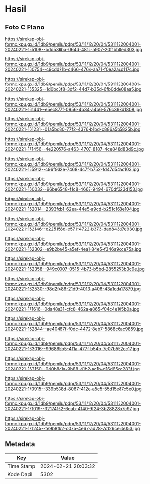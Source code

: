 # Hasil

## Foto C Plano

https://sirekap-obj-formc.kpu.go.id/1db9/pemilu/pdpr/53/11/12/20/04/5311122004001-20240221-155108--bdd536ba-064d-481c-a907-20f1bb0ed303.jpg

https://sirekap-obj-formc.kpu.go.id/1db9/pemilu/pdpr/53/11/12/20/04/5311122004001-20240221-160754--c9cdd21b-c466-4764-aa71-f0ea2acd117c.jpg

https://sirekap-obj-formc.kpu.go.id/1db9/pemilu/pdpr/53/11/12/20/04/5311122004001-20240221-155325--1d0bc3f8-3df2-44d7-b35d-6fb0dde08aa5.jpg

https://sirekap-obj-formc.kpu.go.id/1db9/pemilu/pdpr/53/11/12/20/04/5311122004001-20240221-161441--e5ec877f-0956-4b34-a4b6-576c393d1808.jpg

https://sirekap-obj-formc.kpu.go.id/1db9/pemilu/pdpr/53/11/12/20/04/5311122004001-20240221-161231--01a5bd30-77f2-4376-b1bd-c886a5b5825b.jpg

https://sirekap-obj-formc.kpu.go.id/1db9/pemilu/pdpr/53/11/12/20/04/5311122004001-20240221-171456--4e220576-a463-4707-8187-4ce848d83d9c.jpg

https://sirekap-obj-formc.kpu.go.id/1db9/pemilu/pdpr/53/11/12/20/04/5311122004001-20240221-155912--c96f932e-7468-4c7f-b752-fd47d54ac103.jpg

https://sirekap-obj-formc.kpu.go.id/1db9/pemilu/pdpr/53/11/12/20/04/5311122004001-20240221-160032--96be6548-f1c8-4667-9494-670df323d153.jpg

https://sirekap-obj-formc.kpu.go.id/1db9/pemilu/pdpr/53/11/12/20/04/5311122004001-20240221-162014--2393fcb1-62ea-44e5-a9cd-b251c168e104.jpg

https://sirekap-obj-formc.kpu.go.id/1db9/pemilu/pdpr/53/11/12/20/04/5311122004001-20240221-162146--e225158d-e571-4722-b373-dad843d7e930.jpg

https://sirekap-obj-formc.kpu.go.id/1db9/pemilu/pdpr/53/11/12/20/04/5311122004001-20240221-162302--e9b2ba45-a5ef-4ea1-84e5-f346a9cce75a.jpg

https://sirekap-obj-formc.kpu.go.id/1db9/pemilu/pdpr/53/11/12/20/04/5311122004001-20240221-162358--949c0007-0515-4b72-b5bd-2855253b3c9e.jpg

https://sirekap-obj-formc.kpu.go.id/1db9/pemilu/pdpr/53/11/12/20/04/5311122004001-20240221-162530--98d2f486-21d9-4013-a406-43a1cda17879.jpg

https://sirekap-obj-formc.kpu.go.id/1db9/pemilu/pdpr/53/11/12/20/04/5311122004001-20240221-171616--0da48a31-cfc8-462a-a865-f04c4e105b0a.jpg

https://sirekap-obj-formc.kpu.go.id/1db9/pemilu/pdpr/53/11/12/20/04/5311122004001-20240221-162844--ae40467f-f0dc-4472-8eb7-5868c6ac9859.jpg

https://sirekap-obj-formc.kpu.go.id/1db9/pemilu/pdpr/53/11/12/20/04/5311122004001-20240221-163016--99686bb5-4f1a-477f-b54b-7e07b552cc17.jpg

https://sirekap-obj-formc.kpu.go.id/1db9/pemilu/pdpr/53/11/12/20/04/5311122004001-20240221-163150--040b8c1a-9b88-41b2-ac1b-d16d65cc283f.jpg

https://sirekap-obj-formc.kpu.go.id/1db9/pemilu/pdpr/53/11/12/20/04/5311122004001-20240221-170915--339b538d-8067-412e-a5c5-55d15e87c5e0.jpg

https://sirekap-obj-formc.kpu.go.id/1db9/pemilu/pdpr/53/11/12/20/04/5311122004001-20240221-171019--32174162-6eab-4140-9f24-3b28828b7c97.jpg

https://sirekap-obj-formc.kpu.go.id/1db9/pemilu/pdpr/53/11/12/20/04/5311122004001-20240221-171245--fe9b8fb2-c075-4e67-ad28-7c126ce65053.jpg


## Metadata

| Key        | Value               |
| ---------- | ------------------- |
| Time Stamp | 2024-02-21 20:03:32 |
| Kode Dapil | 5302                |



